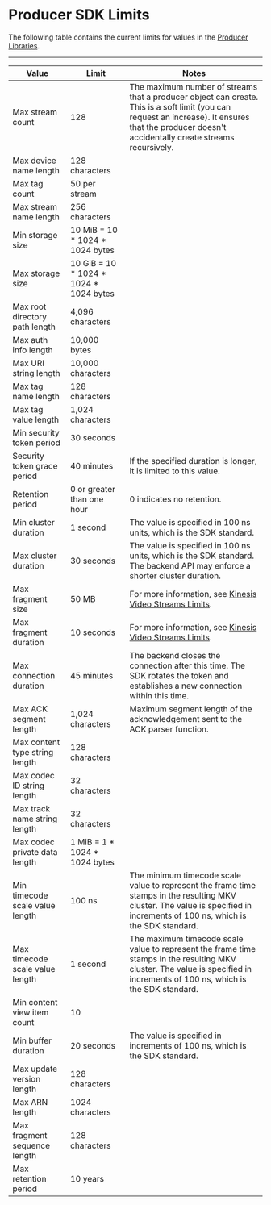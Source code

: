 # Producer SDK Limits<a name="producer-sdk-limits"></a>

The following table contains the current limits for values in the [Producer Libraries](producer-sdk.md)\.


****  

| Value | Limit | Notes | 
| --- | --- | --- | 
| Max stream count | 128 | The maximum number of streams that a producer object can create\. This is a soft limit \(you can request an increase\)\. It ensures that the producer doesn't accidentally create streams recursively\. | 
| Max device name length | 128 characters |   | 
| Max tag count | 50 per stream |   | 
| Max stream name length | 256 characters |   | 
| Min storage size | 10 MiB = 10 \* 1024 \* 1024 bytes |   | 
| Max storage size | 10 GiB = 10 \* 1024 \* 1024 \* 1024 bytes |   | 
| Max root directory path length | 4,096 characters |   | 
| Max auth info length | 10,000 bytes |   | 
| Max URI string length | 10,000 characters |   | 
| Max tag name length | 128 characters |   | 
| Max tag value length | 1,024 characters |   | 
| Min security token period | 30 seconds |   | 
| Security token grace period | 40 minutes | If the specified duration is longer, it is limited to this value\. | 
| Retention period | 0 or greater than one hour | 0 indicates no retention\. | 
| Min cluster duration | 1 second | The value is specified in 100 ns units, which is the SDK standard\. | 
| Max cluster duration | 30 seconds | The value is specified in 100 ns units, which is the SDK standard\. The backend API may enforce a shorter cluster duration\. | 
| Max fragment size | 50 MB | For more information, see [Kinesis Video Streams Limits](limits.md)\. | 
| Max fragment duration | 10 seconds | For more information, see [Kinesis Video Streams Limits](limits.md)\. | 
| Max connection duration | 45 minutes | The backend closes the connection after this time\. The SDK rotates the token and establishes a new connection within this time\. | 
| Max ACK segment length | 1,024 characters | Maximum segment length of the acknowledgement sent to the ACK parser function\. | 
| Max content type string length | 128 characters |   | 
| Max codec ID string length | 32 characters |   | 
| Max track name string length | 32 characters |   | 
| Max codec private data length | 1 MiB = 1 \* 1024 \* 1024 bytes |   | 
| Min timecode scale value length | 100 ns | The minimum timecode scale value to represent the frame time stamps in the resulting MKV cluster\. The value is specified in increments of 100 ns, which is the SDK standard\. | 
| Max timecode scale value length | 1 second | The maximum timecode scale value to represent the frame time stamps in the resulting MKV cluster\. The value is specified in increments of 100 ns, which is the SDK standard\. | 
| Min content view item count | 10 |   | 
| Min buffer duration | 20 seconds | The value is specified in increments of 100 ns, which is the SDK standard\. | 
| Max update version length | 128 characters |   | 
| Max ARN length | 1024 characters |   | 
| Max fragment sequence length | 128 characters |   | 
| Max retention period | 10 years |   | 